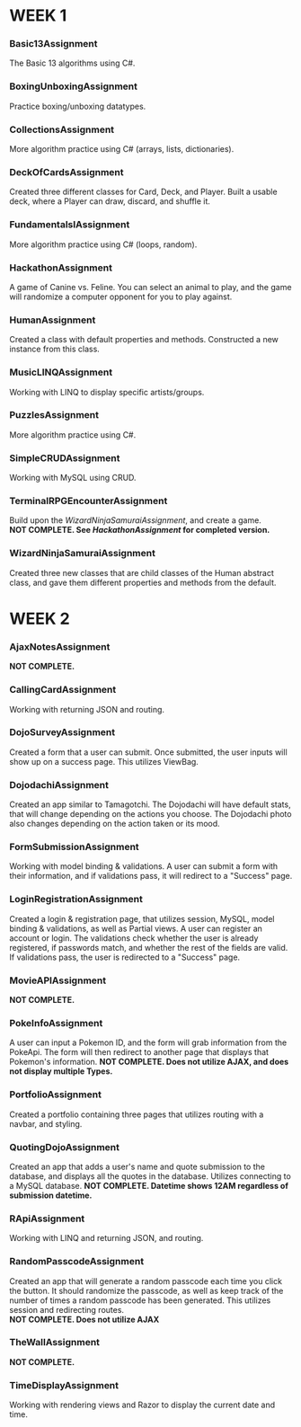 # WEEK 1
### Basic13Assignment
The Basic 13 algorithms using C#.

### BoxingUnboxingAssignment
Practice boxing/unboxing datatypes.

### CollectionsAssignment
More algorithm practice using C# (arrays, lists, dictionaries).

### DeckOfCardsAssignment
Created three different classes for Card, Deck, and Player. Built a usable deck, where a Player can draw, discard, and shuffle it.

### FundamentalsIAssignment
More algorithm practice using C# (loops, random).

### HackathonAssignment
A game of Canine vs. Feline. You can select an animal to play, and the game will randomize a computer opponent for you to play against.

### HumanAssignment
Created a class with default properties and methods. Constructed a new instance from this class.

### MusicLINQAssignment
Working with LINQ to display specific artists/groups.

### PuzzlesAssignment
More algorithm practice using C#.

### SimpleCRUDAssignment
Working with MySQL using CRUD.

### TerminalRPGEncounterAssignment
Build upon the *WizardNinjaSamuraiAssignment*, and create a game.  
**NOT COMPLETE. See *HackathonAssignment* for completed version.**

### WizardNinjaSamuraiAssignment
Created three new classes that are child classes of the Human abstract class, and gave them different properties and methods from the default.



# WEEK 2
### AjaxNotesAssignment
**NOT COMPLETE.**

### CallingCardAssignment
Working with returning JSON and routing.

### DojoSurveyAssignment
Created a form that a user can submit. Once submitted, the user inputs will show up on a success page. This utilizes ViewBag.

### DojodachiAssignment
Created an app similar to Tamagotchi. The Dojodachi will have default stats, that will change depending on the actions you choose. The Dojodachi photo also changes depending on the action taken or its mood.

### FormSubmissionAssignment
Working with model binding & validations. A user can submit a form with their information, and if validations pass, it will redirect to a "Success" page.

### LoginRegistrationAssignment
Created a login & registration page, that utilizes session, MySQL, model binding & validations, as well as Partial views. A user can register an account or login. The validations check whether the user is already registered, if passwords match, and whether the rest of the fields are valid. If validations pass, the user is redirected to a "Success" page.

### MovieAPIAssignment
**NOT COMPLETE.**

### PokeInfoAssignment
A user can input a Pokemon ID, and the form will grab information from the PokeApi. The form will then redirect to another page that displays that Pokemon's information.
**NOT COMPLETE. Does not utilize AJAX, and does not display multiple Types.**

### PortfolioAssignment
Created a portfolio containing three pages that utilizes routing with a navbar, and styling.

### QuotingDojoAssignment
Created an app that adds a user's name and quote submission to the database, and displays all the quotes in the database. Utilizes connecting to a MySQL database.
**NOT COMPLETE. Datetime shows 12AM regardless of submission datetime.**

### RApiAssignment
Working with LINQ and returning JSON, and routing.

### RandomPasscodeAssignment
Created an app that will generate a random passcode each time you click the button. It should randomize the passcode, as well as keep track of the number of times a random passcode has been generated. This utilizes session and redirecting routes.  
**NOT COMPLETE. Does not utilize AJAX**

### TheWallAssignment
**NOT COMPLETE.**

### TimeDisplayAssignment
Working with rendering views and Razor to display the current date and time.
